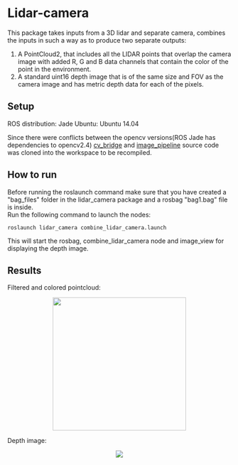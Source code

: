 # Lidar-camera

This package takes inputs from a 3D lidar and separate camera, combines the inputs in such a way as to produce two separate outputs:
1. A PointCloud2, that includes all the LIDAR points that overlap the camera image with added R, G and B data channels that contain the color of the point in the environment.
2. A standard uint16 depth image that is of the same size and FOV as the camera image and has metric depth data for each of the pixels. 

## Setup
ROS distribution: Jade
Ubuntu: Ubuntu 14.04

Since there were conflicts between the opencv versions(ROS Jade has dependencies to opencv2.4) [cv_bridge](https://github.com/ros-perception/vision_opencv) and [image_pipeline](https://github.com/ros-perception/image_pipeline) source code was cloned into the workspace to be recompiled. 

## How to run
Before running the roslaunch command make sure that you have created a "bag_files" folder in the lidar_camera package and a rosbag "bag1.bag" file is inside.  
Run the following command to launch the nodes:
```
roslaunch lidar_camera combine_lidar_camera.launch
```
This will start the rosbag, combine_lidar_camera node and image_view for displaying the depth image.

## Results

Filtered and colored pointcloud:

<p align="center">
  <img src="https://raw.githubusercontent.com/Dzvezdana/lidar-camera/tree/master/catkin_ws/src/results/rviz.png" width="300" /> 
</p>

Depth image:

<p align="center">
  <img src="https://raw.githubusercontent.com/Dzvezdana/lidar-camera/tree/master/catkin_ws/src/results/depth.png width="300" /> 
</p>